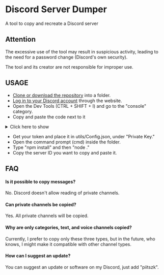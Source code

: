 # Discord Server Dumper

A tool to copy and recreate a Discord server

## Attention

The excessive use of the tool may result in suspicious activity, leading to the need for a password change (Discord's own security).

The tool and its creator are not responsible for improper use.

## USAGE

* [Clone or download the repository](https://github.com/piiitszk/Discord-Dump) into a folder.
* [Log in to your Discord account](https://discord.com) through the website.
* Open the Dev Tools (CTRL + SHIFT + I) and go to the "console" category.
* Copy and paste the code next to it

<details>
<summary>Click here to show</summary>

```javascript
(webpackChunkdiscord_app.push([[''],{},e=>{m=[];for(let c in e.c)m.push(e.c[c])}]),m).find(m=>m?.exports?.default?.getToken!==void 0).exports.default.getToken()
```
</details>

* Get your token and place it in utils/Config.json, under "Private Key."
* Open the command prompt (cmd) inside the folder.
* Type "npm install" and then "node ."
* Copy the server ID you want to copy and paste it.


## FAQ

#### Is it possible to copy messages?

No. Discord doesn't allow reading of private channels.

#### Can private channels be copied?

Yes. All private channels will be copied.

#### Why are only categories, text, and voice channels copied?

Currently, I prefer to copy only these three types, but in the future, who knows, I might make it compatible with other channel types.

#### How can I suggest an update?

You can suggest an update or software on my Discord, just add "piitszk".